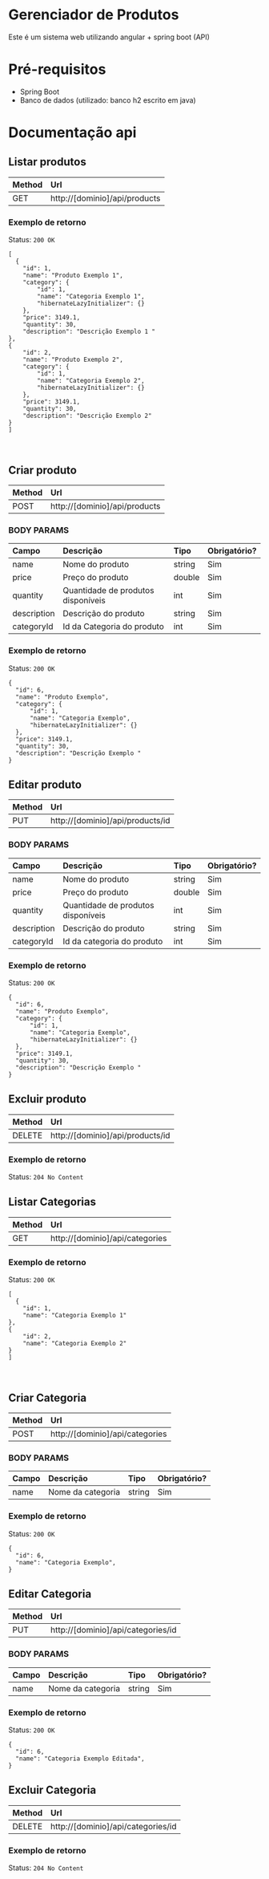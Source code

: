 <h1> Gerenciador de Produtos </h1>

<p> Este é um sistema web utilizando angular + spring boot (API)  </p>

<h1> Pré-requisitos </h1>

- Spring Boot
- Banco de dados (utilizado: banco h2 escrito em java)

<h1> Documentação api </h1>

<h2> Listar produtos </h2>

| Method | Url                               |
|:-------|:----------------------------------|
| GET    | http://[dominio]/api/products|

### Exemplo de retorno

Status: `200 OK`

```
[
  {
    "id": 1,
    "name": "Produto Exemplo 1",
    "category": {
        "id": 1,
        "name": "Categoria Exemplo 1",
        "hibernateLazyInitializer": {}
    },
    "price": 3149.1,
    "quantity": 30,
    "description": "Descrição Exemplo 1 "
},
{
    "id": 2,
    "name": "Produto Exemplo 2",
    "category": {
        "id": 1,
        "name": "Categoria Exemplo 2",
        "hibernateLazyInitializer": {}
    },
    "price": 3149.1,
    "quantity": 30,
    "description": "Descrição Exemplo 2"
}
]
```
  
  <br>
  
  <h2> Criar produto </h2>

| Method | Url                               |
|:-------|:----------------------------------|
| POST   | http://[dominio]/api/products|

### BODY PARAMS

| Campo             |  Descrição                           | Tipo    | Obrigatório? |
|:------------------|:-------------------------------------|:--------|:-------------|
| name              | Nome do produto                      | string  | Sim          |
| price             | Preço do produto                     | double  | Sim          |
| quantity          | Quantidade de produtos disponíveis   | int     | Sim          |
| description       | Descrição do produto                 | string  | Sim          |
| categoryId        | Id da Categoria do produto           | int     | Sim          |

### Exemplo de retorno
  
  Status: `200 OK`
  
  ```
{
    "id": 6,
    "name": "Produto Exemplo",
    "category": {
        "id": 1,
        "name": "Categoria Exemplo",
        "hibernateLazyInitializer": {}
    },
    "price": 3149.1,
    "quantity": 30,
    "description": "Descrição Exemplo "
}
```

  <h2> Editar produto </h2>

| Method | Url                               |
|:-------|:----------------------------------|
| PUT    | http://[dominio]/api/products/id|

### BODY PARAMS

| Campo             |  Descrição                           | Tipo    | Obrigatório? |
|:------------------|:-------------------------------------|:--------|:-------------|
| name              | Nome do produto                      | string  | Sim          |
| price             | Preço do produto                     | double  | Sim          |
| quantity          | Quantidade de produtos disponíveis   | int     | Sim          |
| description       | Descrição do produto                 | string  | Sim          |
| categoryId        | Id da categoria do produto           | int     | Sim          |

### Exemplo de retorno
  
  Status: `200 OK`
  
  ```
{
    "id": 6,
    "name": "Produto Exemplo",
    "category": {
        "id": 1,
        "name": "Categoria Exemplo",
        "hibernateLazyInitializer": {}
    },
    "price": 3149.1,
    "quantity": 30,
    "description": "Descrição Exemplo "
}
```
  
  <h2> Excluir produto </h2>

| Method | Url                               |
|:-------|:----------------------------------|
| DELETE | http://[dominio]/api/products/id|

### Exemplo de retorno
  
  Status: `204 No Content`
  
 
<h2> Listar Categorias </h2>

| Method | Url                               |
|:-------|:----------------------------------|
| GET    | http://[dominio]/api/categories|

### Exemplo de retorno

Status: `200 OK`

```
[
  {
    "id": 1,
    "name": "Categoria Exemplo 1"
},
{
    "id": 2,
    "name": "Categoria Exemplo 2"
}
]
```
  
  <br>
  
  <h2> Criar Categoria </h2>

| Method | Url                               |
|:-------|:----------------------------------|
| POST   | http://[dominio]/api/categories|

### BODY PARAMS

| Campo             |  Descrição                           | Tipo    | Obrigatório? |
|:------------------|:-------------------------------------|:--------|:-------------|
| name              | Nome da categoria                    | string  | Sim          |

### Exemplo de retorno
  
  Status: `200 OK`
  
  ```
{
    "id": 6,
    "name": "Categoria Exemplo",
}
```

  <h2> Editar Categoria </h2>

| Method | Url                               |
|:-------|:----------------------------------|
| PUT    | http://[dominio]/api/categories/id|

### BODY PARAMS

| Campo             |  Descrição                           | Tipo    | Obrigatório? |
|:------------------|:-------------------------------------|:--------|:-------------|
| name              | Nome da categoria                    | string  | Sim          |

### Exemplo de retorno
  
  Status: `200 OK`
  
  ```
{
    "id": 6,
    "name": "Categoria Exemplo Editada",
}
```
  
  <h2> Excluir Categoria </h2>

| Method | Url                               |
|:-------|:----------------------------------|
| DELETE | http://[dominio]/api/categories/id|

### Exemplo de retorno
  
  Status: `204 No Content`
  
  
